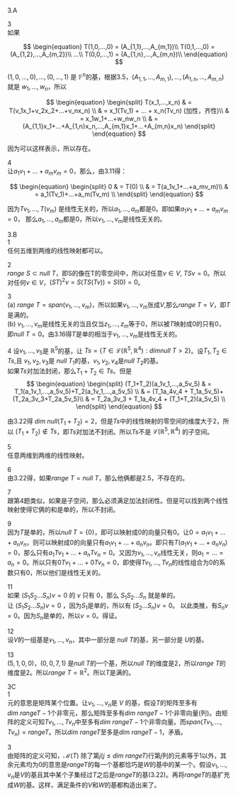 3.A

3\
如果

$$
\begin{equation}
T(1,0,...,0) = (A_{1,1},...,A_{m,1})\\
T(0,1,...,0) = (A_{1,2},...,A_{m,2})\\
...\\
T(0,0,...,1) = (A_{1,n},...,A_{m,n})\\
\end{equation}
$$

$(1,0,...,0),...,(0,...,1)$ 是 $\mathbb{F}^n$的基，根据3.5，$(A_{1,1},...,A_{m,1}),...,(A_{1,n},...,A_{m,n})$ 就是 $w_1,...,w_n$，所以

$$
\begin{equation}
\begin{split}
T(x_1,...,x_n) & = T(v_1x_1+v_2x_2+...+v_nx_n) \\
 & = x_1(Tv_1) + ... + x_n(Tv_n)    (加性，齐性)\\
 & = x_1w_1+...+w_nw_n \\
 & = (A_{1,1}x_1+...+A_{1,n}x_n,...,A_{m,1}x_1+...+A_{m,n}x_n)
\end{split}
\end{equation}
$$

因为可以这样表示，所以存在。

4\
让$a_1v_1+...+a_mv_m=0$，那么，由3.11得：

$$
\begin{equation}
\begin{split}
0 & = T(0) \\
 & = T(a_1v_1+...+a_mv_m)\\
 & = a_1(Tv_1)+...+a_m(Tv_m) \\
\end{split}
\end{equation}
$$

因为$Tv_1,...,T(v_m)$ 是线性无关的，所以$a_1,...,a_m$都是$0$。即如果$a_1v_1+...+a_mv_m=0$， 那么$a_1,...,a_m$都是$0$，所以$v_1,...,v_m$是线性无关的。

3.B\
1 \
任何五维到两维的线性映射都可以。

2\
$range \ S \subset null \  T$，即S的像在T的零空间中，所以对任意$v \in V$, $TSv=0$。所以对任何$v \in V$，$(ST)^2v = S(TS(Tv))=S(0)=0$。

3\
(a) $range \ T=span(v_1,...,v_m)$，所以如果$v_1,...,v_m$张成$V$,那么$range \ T=V$，即$T$是满的。\
(b) $v_1,...,v_m$是线性无关的当且仅当$z_1,...,z_m$等于$0$，所以被$T$映射成$0$的只有$0$，即$null \ T = {0}$。由3.16得$T$是单的相当于$v_1,...,v_m$是线性无关的。

4
设$v_1,...,v_5$是 $\mathbb{R}^5$的基，让 $Ts =\{ T \in \mathcal{L}(\mathbb{R}^5,\mathbb{R}^4):dim null \ T > 2 \}$。设$T_1,T_2 \in Ts$,且 $v_1,v_2,v_3$是 $null \ T_1$的基，$v_1,v_2,v_4$是$null \ T_2$的基。\
如果$Ts$对加法封闭，那么$T_1+T_2 \in Ts$。但是
$$
\begin{equation}
\begin{split}
(T_1+T_2)(a_1v_1,...,a_5v_5) & = T_1(a_1v_1,...,a_5v_5)+T_2(a_1v_1,...,a_5v_5) \\
 & = (T_1a_4v_4 + T_1a_5v_5)+(T_2a_3v_3+T_2a_5v_5)\\
 & = T_2a_3v_3 + T_1a_4v_4 + (T_1+T_2)(a_5v_5) \\
\end{split}
\end{equation}
$$

由3.22得 $dim \ null (T_1+T_2)=2$，但是$Ts$中的线性映射的零空间的维度大于2，所以 $(T_1+T_2) \not \in  Ts$，即$Ts$对加法不封闭。所以$Ts$不是 $\mathcal{L}(\mathbb{R}^5,\mathbb{R}^4)$ 的子空间。

5\
任意两维到两维的线性映射。

6\
由3.22得，如果$range \ T=null \ T$，那么他俩都是2.5，不存在的。

7\
跟第4题类似，如果是子空间，那么必须满足加法封闭性。但是可以找到两个线性映射使得它俩的和是单的，所以不封闭。

9\
因为$T$是单的，所以$null \ T=\{0\}$，即可以映射成$0$的向量只有$0$。让$0=a_1v_1+...+a_nv_n$，则可以映射成$0$的向量只有$a_1v_1+...+a_nv_n$。即只有$T(a_1v_1+...+a_nv_n)=0$，那么只有$a_1Tv_1+...+a_nTv_n=0$。又因为$v_1,...,v_n$线性无关，则$a_1=...=a_n=0$。所以只有$0Tv_1+...+0Tv_n=0$，即使得$Tv_1,...,Tv_n$的线性组合为$0$的系数只有$0$，所以他们是线性无关的。

11\
如果 $(S_1S_2...S_n)v=0$ 的 $v$ 只有 $0$，那么 $S_1S_2...S_n$ 就是单的。\
让 $(S_1S_2...S_n)v=0$ ，因为$S_1$是单的，所以有 $(S_2...S_n)v=0$。 以此类推，有$S_nv=0$。因为$S_n$是单的，所以$v=0$。得证。

12\
设$V$的一组基是$v_1,...,v_n$，其中一部分是 $null \ T$的基，另一部分是 $U$的基。

13\
$(5,1,0,0)$，$(0,0,7,1)$ 是$null \ T$的一个基，所以$null \ T$的维度是2，所以$range \ T$的维度是2。所以$range \ T=\mathbb{R}^2$。所以$T$是满的。

3C \
1\
元的意思是矩阵某个位置。让$v_1,...,v_n$是 $V$ 的基，假设$T$的矩阵至多有$dim \ range  T-1$个非零元，那么矩阵至多有$dim  \ range T-1$个非零向量(列)。由矩阵的定义可知$Tv_1,...,Tv_n$中至多有$dim \ range  T-1$个非零向量。而$span(Tv_1,...,Tv_n)=rangeT$。所以$dim \ rangeT$至多是$dim \ range  T-1$，矛盾。

3\
由矩阵的定义可知，$\mathcal{M}(T)$ 除了第$j( j \leq dim \ rangeT$)行第$j$列的元素等于1以外，其余元素均为0的意思是$range T$的每一个基都恰巧是$W$的基中的某一个。假设$v_1,...,v_n$是$V$的基且其中某个子集经过$T$之后是$range T$的基(3.22)。再将$range T$的基扩充成$W$的基。这样，满足条件的$V$和$W$的基都构造出来了。
